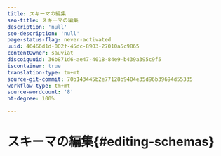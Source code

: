 ```yaml
---
title: スキーマの編集
seo-title: スキーマの編集
description: 'null'
seo-description: 'null'
page-status-flag: never-activated
uuid: 46466d1d-002f-45dc-8903-27010a5c9865
contentOwner: sauviat
discoiquuid: 36b871d6-ae47-4018-84e9-b439a395c9f5
iscontainer: true
translation-type: tm+mt
source-git-commit: 70b143445b2e77128b9404e35d96b39694d55335
workflow-type: tm+mt
source-wordcount: '8'
ht-degree: 100%

---
```



# スキーマの編集{#editing-schemas}


